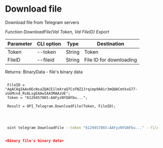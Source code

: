 ﻿---
sidebar_position: 5
---

# Download file
 Download file from Telegram servers


*Function DownloadFile(Val Token, Val FileID) Export*

 | Parameter | CLI option | Type | Destination |
 |-|-|-|-|
 | Token | --token | String | Token |
 | FileID | --fileid | String | File ID for downloading |

 
 Returns: BinaryData - file's binary data

```bsl title="Code example"
	
 FileID = "AgACAgIAAx0EcNsaZQACE1lmXraQ7CsFNZ2Jrqimp9A0ir3mQQACmtkxG77-sUoMcnd_RvALsgEAAwIAA3MAAzUE";
 Token = "6129457865:AAFyzNYOAFbu...";
 
 Result = OPI_Telegram.DownloadFile(Token, FileID);
 
	
```

```sh title="CLI command example"
 
 oint telegram DownloadFile --token "6129457865:AAFyzNYOAFbu..." --fileid "AgACAgIAAx0EcNsaZQACE1lmXraQ7CsFNZ2Jrqimp9A0ir3mQQACmtkxG77-sUoMcnd_RvALsgEAAwIAA3MAAzUE"


```


```json title="Result"

<Binary file's binary data>

```
